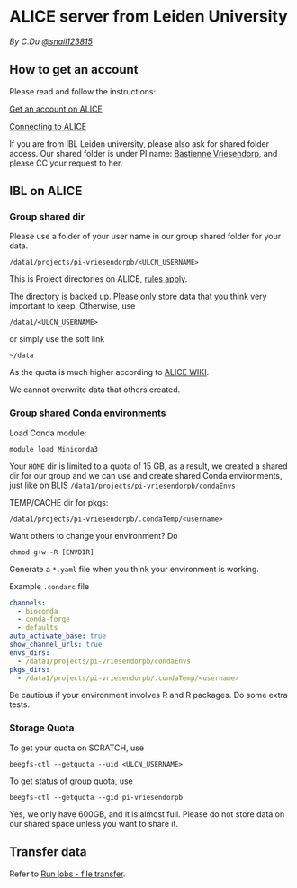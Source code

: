 # ALICE server from Leiden University

*By C.Du [@snail123815](https://github.com/snail123815)*

## How to get an account

Please read and follow the instructions:

[Get an account on ALICE](https://pubappslu.atlassian.net/wiki/spaces/HPCWIKI/pages/37519441/Getting+an+account+on+ALICE)

[Connecting to ALICE](https://pubappslu.atlassian.net/wiki/spaces/HPCWIKI/pages/37519483/Connecting+to+ALICE)

If you are from IBL Leiden university, please also ask for shared folder access. Our shared folder is under PI name: [Bastienne Vriesendorp](https://www.universiteitleiden.nl/en/staffmembers/bastienne-vriesendorp), and please CC your request to her. 

## IBL on ALICE
 
### Group shared dir

Please use a folder of your user name in our group shared folder for your data.

`/data1/projects/pi-vriesendorpb/<ULCN_USERNAME>`

This is Project directories on ALICE, [rules apply](https://pubappslu.atlassian.net/wiki/spaces/HPCWIKI/pages/37519552/Storage+on+ALICE#Project-directories).

The directory is backed up. Please only store data that you think very important to keep. Otherwise, use

`/data1/<ULCN_USERNAME>`

or simply use the soft link

`~/data`

As the quota is much higher according to [ALICE WIKI](https://pubappslu.atlassian.net/wiki/spaces/HPCWIKI/pages/37519552/Storage+on+ALICE#The-scratch-shared-file-system-on-%2Fdata1).
 
We cannot overwrite data that others created.
 
### Group shared Conda environments

Load Conda module:

```shell
module load Miniconda3
```

Your `HOME` dir is limited to a quota of 15 GB, as a result, we created a shared dir for our group and we can use and create shared Conda environments, just like [on BLIS](../IBL_servers/Execute%20programs.md)
`/data1/projects/pi-vriesendorpb/condaEnvs`

TEMP/CACHE dir for pkgs:

`/data1/projects/pi-vriesendorpb/.condaTemp/<username>`

Want others to change your environment? Do

`chmod g+w -R [ENVDIR]`

Generate a `*.yaml` file when you think your environment is working.
 
Example `.condarc` file

```YAML
channels:
  - bioconda
  - conda-forge
  - defaults
auto_activate_base: true
show_channel_urls: true
envs_dirs:
  - /data1/projects/pi-vriesendorpb/condaEnvs
pkgs_dirs:
  - /data1/projects/pi-vriesendorpb/.condaTemp/<username>
```
 
Be cautious if your environment involves R and R packages. Do some extra tests.

### Storage Quota

To get your quota on SCRATCH, use

`beegfs-ctl --getquota --uid <ULCN_USERNAME>`

To get status of group quota, use

`beegfs-ctl --getquota --gid pi-vriesendorpb`

Yes, we only have 600GB, and it is almost full. Please do not store data on our shared space unless you want to share it.

## Transfer data

Refer to [Run jobs - file transfer](../IBL_servers/Execute%20programs.md#file-transfer).
